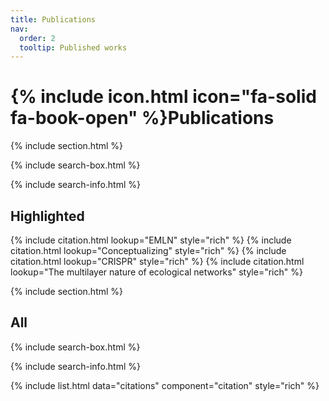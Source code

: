 ```yaml
---
title: Publications
nav:
  order: 2
  tooltip: Published works
---
```

<style>
    .page-content {
        background-image: url('https://ecomplab.com/images/background_dalle.jpg');
        background-size: cover;
        background-attachment: fixed;
        background-repeat: no-repeat;
    }
</style>

# {% include icon.html icon="fa-solid fa-book-open" %}Publications

{% include section.html %}

{% include search-box.html %}

<!-- {% include tags.html tags=site.tags %} -->

{% include search-info.html %}

## Highlighted

{% include citation.html lookup="EMLN" style="rich" %}
{% include citation.html lookup="Conceptualizing" style="rich" %}
{% include citation.html lookup="CRISPR" style="rich" %}
{% include citation.html lookup="The multilayer nature of ecological networks" style="rich" %}

{% include section.html %}

## All

{% include search-box.html %}

{% include search-info.html %}

{% include list.html data="citations" component="citation" style="rich" %}

